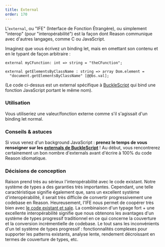 ```yaml
---
title: External
order: 170
---
```


L'`external`, ou "IFE" (Interface de Fonction Étrangère), ou simplement "interop" (pour "interopérabilité") est la façon dont Reason communique avec d'autres langages, comme C ou JavaScript.

Imaginez que vous écrivez un binding let, mais en omettant son contenu et en le typant de façon arbitraire :

```reason
external myCFunction: int => string = "theCFunction";
```

```reason
external getElementsByClassName : string => array Dom.element =
  "document.getElementsByClassName" [@@bs.val];
```

(Le code ci-dessus est un external spécifique à [BuckleScript](https://bucklescript.github.io/bucklescript/Manual.html) qui bind une fonction JavaScript portant le même nom).

### Utilisation

Vous utiliseriez une valeur/fonction externe comme s'il s'agissait d'un binding let normal.

### Conseils & astuces

Si vous venez d'un background JavaScript : **prenez le temps de vous renseigner sur les [externals de BuckleScript](http://bucklescript.github.io/bucklescript/Manual.html#_binding_to_simple_js_functions_values)** ! Au début, vous rencontrerez certainement un bon nombre d'externals avant d'écrire à 100% du code Reason idiomatique.

### Décisions de conception

Raison prend très au sérieux l'interopérabilité avec le code existant. Notre système de types a des garanties très importantes. Cependant, une telle caractéristique signifie également que, sans un excellent système d'interopérabilité, il serait très difficile de convertir progressivement une codebase en Reason. Heureusement, l'IFE nous permet de coopérer très bien avec [le code existant et sale](/guide/javascript/converting). La combinaison d'un typage fort + une excellente interopérabilité signifie que nous obtenons les avantages d'un système de types progressif traditionnel en ce qui concerne la couverture et la conversion incrémentielle de codebase. Le tout sans les inconvénients d'un tel système de types progressif : fonctionnalités complexes pour supporter les patterns existants, analyse lente, rendement décroissant en termes de couverture de types, etc.

